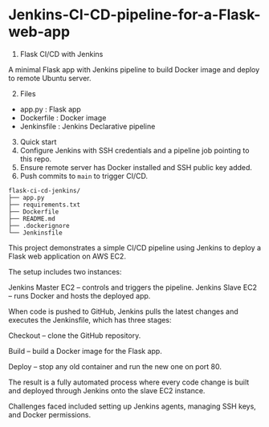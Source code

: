 # Jenkins-CI-CD-pipeline-for-a-Flask-web-app

1. Flask CI/CD with Jenkins

A minimal Flask app with Jenkins pipeline to build Docker image and deploy to remote Ubuntu server.

2. Files
- app.py : Flask app
- Dockerfile : Docker image
- Jenkinsfile : Jenkins Declarative pipeline

3. Quick start
1. Configure Jenkins with SSH credentials and a pipeline job pointing to this repo.
2. Ensure remote server has Docker installed and SSH public key added.
3. Push commits to `main` to trigger CI/CD.

```
flask-ci-cd-jenkins/
├── app.py
├── requirements.txt
├── Dockerfile
├── README.md
├── .dockerignore
└── Jenkinsfile
```

This project demonstrates a simple CI/CD pipeline using Jenkins to deploy a Flask web application on AWS EC2.

The setup includes two instances:

Jenkins Master EC2 – controls and triggers the pipeline.
Jenkins Slave EC2 – runs Docker and hosts the deployed app.

When code is pushed to GitHub, Jenkins pulls the latest changes and executes the Jenkinsfile, which has three stages:

Checkout – clone the GitHub repository.

Build – build a Docker image for the Flask app.

Deploy – stop any old container and run the new one on port 80.

The result is a fully automated process where every code change is built and deployed through Jenkins onto the slave EC2 instance.


Challenges faced included setting up Jenkins agents, managing SSH keys, and Docker permissions.
